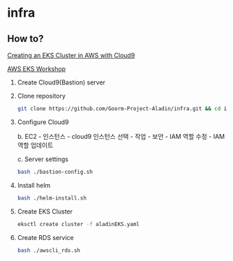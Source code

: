 # infra

## How to?

[Creating an EKS Cluster in AWS with Cloud9](https://towardsaws.com/creating-an-eks-cluster-in-aws-with-cloud9-781e21c237cc)

[AWS EKS Workshop](https://catalog.us-east-1.prod.workshops.aws/workshops/9c0aa9ab-90a9-44a6-abe1-8dff360ae428/ko-KR/30-setting/100-aws-cloud9)

1. Create Cloud9(Bastion) server

2. Clone repository
    ```bash
    git clone https://github.com/Goorm-Project-Aladin/infra.git && cd infra
    ```

2. Configure Cloud9

    b. EC2 - 인스턴스 - cloud9 인스턴스 선택 - 작업 - 보안 - IAM 역할 수정 - IAM 역할 업데이트

    c. Server settings
    ```bash
    bash ./bastion-config.sh
    ```

4. Install helm
    ```bash
    bash ./helm-install.sh
    ```

5. Create EKS Cluster
    ```bash
    eksctl create cluster -f aladinEKS.yaml
    ```

6. Create RDS service
    ```bash
    bash ./awscli_rds.sh
    ```
